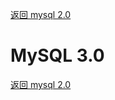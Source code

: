 <p>
    <a href="#" onclick="refreshDatabaseContent('mysql2')">返回 mysql 2.0</a>
</p>

# MySQL 3.0



<p>
    <a href="#" onclick="refreshDatabaseContent('mysql2')">返回 mysql 2.0</a>
</p>
    